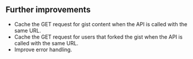 ## Further improvements

- Cache the GET request for gist content when the API is called with the same URL.
- Cache the GET request for users that forked the gist when the API is called with the same URL.
- Improve error handling.
